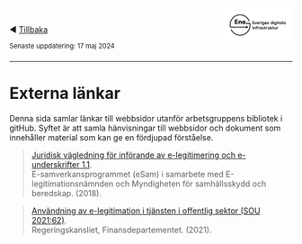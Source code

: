 <p><img align="right" src="../images/Ena-logo.png" width="25%" Height="25%"></img></p>
<p>&nbsp;</p>

:arrow_backward: [Tillbaka](README.md)

<sup>Senaste uppdatering: 17 maj 2024</sup>

---------

# Externa länkar
Denna sida samlar länkar till webbsidor utanför arbetsgruppens bibliotek i gitHub. Syftet är att samla hänvisningar till webbsidor och dokument som innehåller material som kan ge en fördjupad förståelse.

> [Juridisk vägledning för införande av
e-legitimering och e-underskrifter 1.1](https://www.esamverka.se/download/18.1d126bc174ad1e6c39c8ca/1598467569167/eSam%20-%20V%C3%A4gledning%20E-legitimation%20och%20E-underskrift%201.1.pdf).<br />E-samverkans­programmet (eSam) i samarbete med E-legitimationsnämnden och Myndigheten för samhällsskydd och beredskap. (2018).

> [Användning av e-legitimation i tjänsten i offentlig sektor (SOU 2021:62)](https://www.regeringen.se/rattsliga-dokument/statens-offentliga-utredningar/2021/06/sou-202162/).<br />Regeringskansliet, Finansdepartementet. (2021). 
